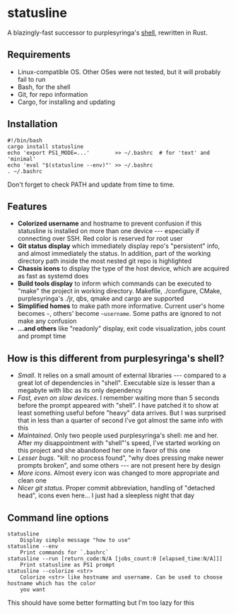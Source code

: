 # statusline

A blazingly-fast successor to purplesyringa's [shell](https://github.com/purplesyringa/shell.git),
rewritten in Rust.

## Requirements

* Linux-compatible OS. Other OSes were not tested, but it will probably fail to run
* Bash, for the shell
* Git, for repo information
* Cargo, for installing and updating

## Installation

```
#!/bin/bash
cargo install statusline
echo 'export PS1_MODE=...'        >> ~/.bashrc  # for 'text' and 'minimal'
echo 'eval "$(statusline --env)"' >> ~/.bashrc
. ~/.bashrc
```

Don't forget to check PATH and update from time to time.

## Features

* __Colorized username__ and hostname to prevent confusion if this statusline is installed on more than one device --- especially if connecting over SSH. Red color is reserved for root user
* __Git status display__ which immediately display repo's "persistent" info, and almost immediately the status. In addition, part of the working directory path inside the most nested git repo is highlighted
* __Chassis icons__ to display the type of the host device, which are acquired as fast as systemd does
* __Build tools display__ to inform which commands can be executed to "make" the project in working directory. Makefile, ./configure, CMake, purplesyringa's ./jr, qbs, qmake and cargo are supported
* __Simplified homes__  to make path more informative. Current user's home becomes `~`, others' become `~username`. Some paths are ignored to not make any confusion
* __...and others__ like "readonly" display, exit code visualization, jobs count and prompt time

## How is this different from purplesyringa's shell?

* *Small*. It relies on a small amount of external libraries --- compared to a great lot of dependencies in "shell". Executable size is lesser than a megabyte with libc as its only dependency
* *Fast, even on slow devices*. I remember waiting more than 5 seconds before the prompt appeared with "shell". I have patched it to show at least something useful before "heavy" data arrives. But I was surprised that in less than a quarter of second I've got almost the same info with this
* *Maintained*. Only two people used purplesyringa's shell: me and her. After my disappointment with "shell"'s speed, I've started working on this project and she abandoned her one in favor of this one
* *Lesser bugs*. "kill: no process found", "why does pressing <Tab> make newer prompts broken", and some others --- are not present here by design
* *More icons*. Almost every icon was changed to more appropriate and clean one
* *Nicer git status*. Proper commit abbreviation, handling of "detached head", icons even here... I just had a sleepless night that day

## Command line options

```
statusline
    Display simple message "how to use"
statusline --env
    Print commands for `.bashrc`
statusline --run [return_code:N/A [jobs_count:0 [elapsed_time:N/A]]]
    Print statusline as PS1 prompt
statusline --colorize <str>
    Colorize <str> like hostname and username. Can be used to choose hostname which has the color
    you want
```

This should have some better formatting but I'm too lazy for this

